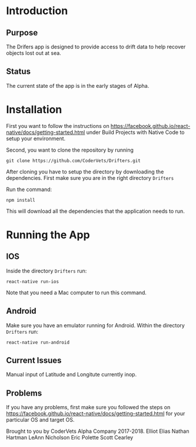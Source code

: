 # Introduction

## Purpose

The Drifers app is designed to provide access to drift data to help recover objects lost out at sea.

## Status

The current state of the app is in the early stages of Alpha.

# Installation
First you want to follow the instructions on
https://facebook.github.io/react-native/docs/getting-started.html
under Build Projects with Native Code to setup your environment.

Second, you want to clone the repository by running

```
git clone https://github.com/CoderVets/Drifters.git
```

After cloning you have to setup the directory by downloading the dependencies.
First make sure you are in the right directory `Drifters`

Run the command:

```
npm install
```

This will download all the dependencies that the application needs to run.

# Running the App

## IOS

Inside the directory `Drifters` run:

```
react-native run-ios
```

Note that you need a Mac computer to run this command.

## Android

Make sure you have an emulator running for Android.
Within the directory `Drifters` run:

```
react-native run-android
```

## Current Issues
Manual input of Latitude and Longitute currently inop.

## Problems
If you have any problems, first make sure you followed the steps on
https://facebook.github.io/react-native/docs/getting-started.html
for your particular OS and target OS.

Brought to you by CoderVets Alpha Company 2017-2018.
Elliot Elias
Nathan Hartman
LeAnn Nicholson
Eric Polette
Scott Cearley
